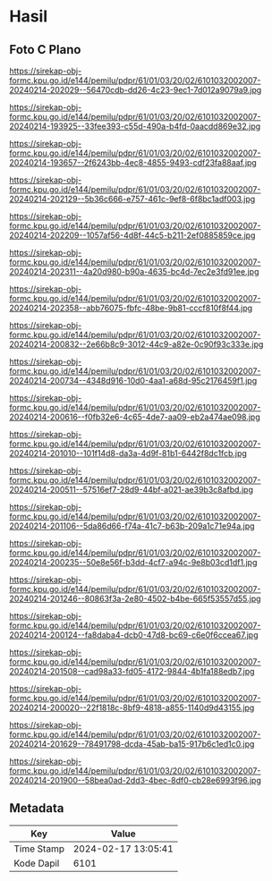 # Hasil

## Foto C Plano

https://sirekap-obj-formc.kpu.go.id/e144/pemilu/pdpr/61/01/03/20/02/6101032002007-20240214-202029--56470cdb-dd26-4c23-9ec1-7d012a9079a9.jpg

https://sirekap-obj-formc.kpu.go.id/e144/pemilu/pdpr/61/01/03/20/02/6101032002007-20240214-193925--33fee393-c55d-490a-b4fd-0aacdd869e32.jpg

https://sirekap-obj-formc.kpu.go.id/e144/pemilu/pdpr/61/01/03/20/02/6101032002007-20240214-193657--2f6243bb-4ec8-4855-9493-cdf23fa88aaf.jpg

https://sirekap-obj-formc.kpu.go.id/e144/pemilu/pdpr/61/01/03/20/02/6101032002007-20240214-202129--5b36c666-e757-461c-9ef8-6f8bc1adf003.jpg

https://sirekap-obj-formc.kpu.go.id/e144/pemilu/pdpr/61/01/03/20/02/6101032002007-20240214-202209--1057af56-4d8f-44c5-b211-2ef0885859ce.jpg

https://sirekap-obj-formc.kpu.go.id/e144/pemilu/pdpr/61/01/03/20/02/6101032002007-20240214-202311--4a20d980-b90a-4635-bc4d-7ec2e3fd91ee.jpg

https://sirekap-obj-formc.kpu.go.id/e144/pemilu/pdpr/61/01/03/20/02/6101032002007-20240214-202358--abb76075-fbfc-48be-9b81-cccf810f8f44.jpg

https://sirekap-obj-formc.kpu.go.id/e144/pemilu/pdpr/61/01/03/20/02/6101032002007-20240214-200832--2e66b8c9-3012-44c9-a82e-0c90f93c333e.jpg

https://sirekap-obj-formc.kpu.go.id/e144/pemilu/pdpr/61/01/03/20/02/6101032002007-20240214-200734--4348d916-10d0-4aa1-a68d-95c2176459f1.jpg

https://sirekap-obj-formc.kpu.go.id/e144/pemilu/pdpr/61/01/03/20/02/6101032002007-20240214-200616--f0fb32e6-4c65-4de7-aa09-eb2a474ae098.jpg

https://sirekap-obj-formc.kpu.go.id/e144/pemilu/pdpr/61/01/03/20/02/6101032002007-20240214-201010--101f14d8-da3a-4d9f-81b1-6442f8dc1fcb.jpg

https://sirekap-obj-formc.kpu.go.id/e144/pemilu/pdpr/61/01/03/20/02/6101032002007-20240214-200511--57516ef7-28d9-44bf-a021-ae39b3c8afbd.jpg

https://sirekap-obj-formc.kpu.go.id/e144/pemilu/pdpr/61/01/03/20/02/6101032002007-20240214-201106--5da86d66-f74a-41c7-b63b-209a1c71e94a.jpg

https://sirekap-obj-formc.kpu.go.id/e144/pemilu/pdpr/61/01/03/20/02/6101032002007-20240214-200235--50e8e56f-b3dd-4cf7-a94c-9e8b03cd1df1.jpg

https://sirekap-obj-formc.kpu.go.id/e144/pemilu/pdpr/61/01/03/20/02/6101032002007-20240214-201246--80863f3a-2e80-4502-b4be-665f53557d55.jpg

https://sirekap-obj-formc.kpu.go.id/e144/pemilu/pdpr/61/01/03/20/02/6101032002007-20240214-200124--fa8daba4-dcb0-47d8-bc69-c6e0f6ccea67.jpg

https://sirekap-obj-formc.kpu.go.id/e144/pemilu/pdpr/61/01/03/20/02/6101032002007-20240214-201508--cad98a33-fd05-4172-9844-4b1fa188edb7.jpg

https://sirekap-obj-formc.kpu.go.id/e144/pemilu/pdpr/61/01/03/20/02/6101032002007-20240214-200020--22f1818c-8bf9-4818-a855-1140d9d43155.jpg

https://sirekap-obj-formc.kpu.go.id/e144/pemilu/pdpr/61/01/03/20/02/6101032002007-20240214-201629--78491798-dcda-45ab-ba15-917b6c1ed1c0.jpg

https://sirekap-obj-formc.kpu.go.id/e144/pemilu/pdpr/61/01/03/20/02/6101032002007-20240214-201900--58bea0ad-2dd3-4bec-8df0-cb28e6993f96.jpg


## Metadata

| Key        | Value               |
| ---------- | ------------------- |
| Time Stamp | 2024-02-17 13:05:41 |
| Kode Dapil | 6101                |




